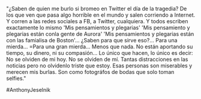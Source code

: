 "¿Saben de quien me burlo si bromeo en Twitter el día de la tragedia? De los que ven que pasa algo horrible en el mundo y salen corriendo a Internet. Y corren a las redes sociales a FB, a Twitter, cualquiera. Y todos escriben exactamente lo mismo 'Mis pensamientos  y plegarias' 'Mis pensamiento y plegarias están conla gente de Aurora' 'Mis pensamientos y plegarias están con las famialisa de Boston'... ¿Saben para que sirve eso?... Para una mierda... =Para una gran mierda... Menos que nada. No están aportando su tiempo, su dinero, ni su compasión... Lo único que hacen, lo único es decir: No se olviden de mi hoy. No se olviden de mí. Tantas distracciones en las noticias pero no olvidenlo triste que estoy. Esas personas son miserables y merecen mis burlas. Son como fotográfos de bodas que solo toman selfies."

#AnthonyJeselnik